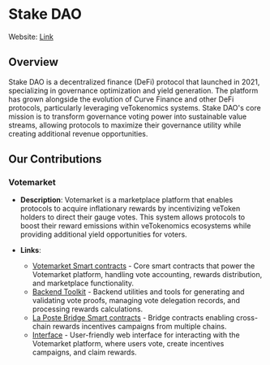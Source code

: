# Stake DAO

Website: [Link](https://www.stakedao.org/)

## Overview

Stake DAO is a decentralized finance (DeFi) protocol that launched in 2021, specializing in governance optimization and yield generation. The platform has grown alongside the evolution of Curve Finance and other DeFi protocols, particularly leveraging veTokenomics systems. Stake DAO's core mission is to transform governance voting power into sustainable value streams, allowing protocols to maximize their governance utility while creating additional revenue opportunities.

## Our Contributions

### Votemarket

- **Description**: Votemarket is a marketplace platform that enables protocols to acquire inflationary rewards by incentivizing veToken holders to direct their gauge votes. This system allows protocols to boost their reward emissions within veTokenomics ecosystems while providing additional yield opportunities for voters.

- **Links**:
  - [Votemarket Smart contracts](https://github.com/stake-dao/votemarket-v2) - Core smart contracts that power the Votemarket platform, handling vote accounting, rewards distribution, and marketplace functionality.
  - [Backend Toolkit](https://github.com/stake-dao/votemarket-proof-toolkit/tree/main) - Backend utilities and tools for generating and validating vote proofs, managing vote delegation records, and processing rewards calculations.
  - [La Poste Bridge Smart contracts](https://github.com/stake-dao/laposte) - Bridge contracts enabling cross-chain rewards incentives campaigns from multiple chains.
  - [Interface](https://www.votemarket.org/) - User-friendly web interface for interacting with the Votemarket platform, where users vote, create incentives campaigns, and claim rewards.

